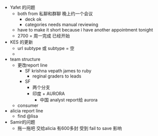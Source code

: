 - Yafet 的问题
	- both from 私聊和群聊 晚上约一个会议
		- deck ok
		- categories needs manual reviewing
	- have to make it short because i have another appointment tonight
	- 2700 = 周一完成 已经开始
- KES 的更新
	- url subtype 或 subtype = 空
	-
- team structure
	- 更改report line
		- SF krishna vepath james to ruby
			- reginal graders to leads
		- SF
			- 两个分支
			- 印度 + AURORA
				- 中国 analyst report给 aurora
	- consumer
- alicia report line
	- find @lisa
- Samir的问题
	- 拖一拖吧 交给alicia 有600多封 受到 fail to save 影响